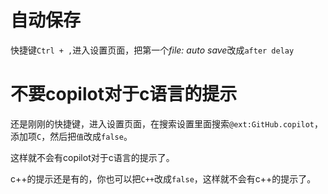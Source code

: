 # 自动保存

快捷键`Ctrl + ,`进入设置页面，把第一个*file: auto save*改成`after delay`

# 不要copilot对于c语言的提示

还是刚刚的快捷键，进入设置页面，在搜索设置里面搜索`@ext:GitHub.copilot`，添加项`C`，然后把`值`改成`false`。

这样就不会有copilot对于c语言的提示了。

c++的提示还是有的，你也可以把`C++`改成`false`，这样就不会有c++的提示了。